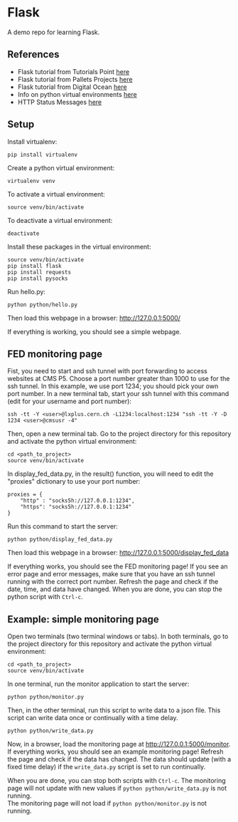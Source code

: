# Flask

A demo repo for learning Flask.

## References

- Flask tutorial from Tutorials Point [here](https://www.tutorialspoint.com/flask/index.htm)
- Flask tutorial from Pallets Projects [here](https://flask.palletsprojects.com/en/2.2.x/)
- Flask tutorial from Digital Ocean [here](https://www.digitalocean.com/community/tutorials/how-to-make-a-web-application-using-flask-in-python-3)
- Info on python virtual environments [here](https://sourabhbajaj.com/mac-setup/Python/virtualenv.html)
- HTTP Status Messages [here](https://www.w3schools.com/tags/ref_httpmessages.asp)

## Setup

Install virtualenv:
```
pip install virtualenv
```

Create a python virtual environment:
```
virtualenv venv
```

To activate a virtual environment:
```
source venv/bin/activate
```

To deactivate a virtual environment:
```
deactivate
```

Install these packages in the virtual environment:
```
source venv/bin/activate
pip install flask
pip install requests
pip install pysocks
```

Run hello.py:
```
python python/hello.py
```
Then load this webpage in a browser:
http://127.0.0.1:5000/

If everything is working, you should see a simple webpage.

## FED monitoring page

Fist, you need to start and ssh tunnel with port forwarding to access websites at CMS P5.
Choose a port number greater than 1000 to use for the ssh tunnel.
In this example, we use port 1234; you should pick your own port number.
In a new terminal tab, start your ssh tunnel with this command (edit for your username and port number):
```
ssh -tt -Y <user>@lxplus.cern.ch -L1234:localhost:1234 "ssh -tt -Y -D 1234 <user>@cmsusr -4"
```

Then, open a new terminal tab.
Go to the project directory for this repository and activate the python virtual environment:
```
cd <path_to_project>
source venv/bin/activate
```

In display_fed_data.py, in the result() function, you will need to edit the "proxies" dictionary to use your port number:
```
proxies = {
    "http" : "socks5h://127.0.0.1:1234",
    "https": "socks5h://127.0.0.1:1234"
}
```

Run this command to start the server:
```
python python/display_fed_data.py
```

Then load this webpage in a browser:
http://127.0.0.1:5000/display_fed_data

If everything works, you should see the FED monitoring page!
If you see an error page and error messages, make sure that you have an ssh tunnel running with the correct port number.
Refresh the page and check if the date, time, and data have changed.
When you are done, you can stop the python script with `Ctrl-c`.

## Example: simple monitoring page

Open two terminals (two terminal windows or tabs).
In both terminals, go to the project directory for this repository and activate the python virtual environment:
```
cd <path_to_project>
source venv/bin/activate
```
In one terminal, run the monitor application to start the server:
```
python python/monitor.py
```
Then, in the other terminal, run this script to write data to a json file.
This script can write data once or continually with a time delay.
```
python python/write_data.py
```

Now, in a browser, load the monitoring page at http://127.0.0.1:5000/monitor.
If everything works, you should see an example monitoring page!
Refresh the page and check if the data has changed.
The data should update (with a fixed time delay) if the `write_data.py` script is set to run continually. 

When you are done, you can stop both scripts with `Ctrl-c`.
The monitoring page will not update with new values if `python python/write_data.py` is not running.  
The monitoring page will not load if `python python/monitor.py` is not running.  



